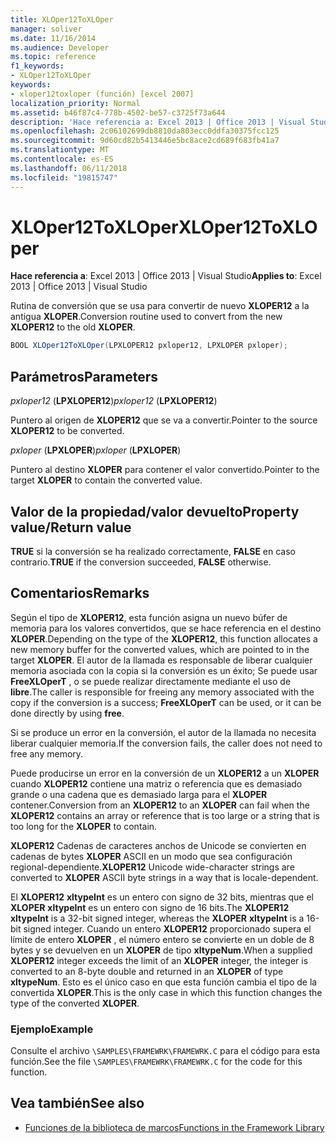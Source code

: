 ```yaml
---
title: XLOper12ToXLOper
manager: soliver
ms.date: 11/16/2014
ms.audience: Developer
ms.topic: reference
f1_keywords:
- XLOper12ToXLOper
keywords:
- xloper12toxloper (función) [excel 2007]
localization_priority: Normal
ms.assetid: b46f87c4-778b-4502-be57-c3725f73a644
description: 'Hace referencia a: Excel 2013 | Office 2013 | Visual Studio'
ms.openlocfilehash: 2c06102699db8810da803ecc0ddfa30375fcc125
ms.sourcegitcommit: 9d60cd82b5413446e5bc8ace2cd689f683fb41a7
ms.translationtype: MT
ms.contentlocale: es-ES
ms.lasthandoff: 06/11/2018
ms.locfileid: "19815747"
---
```

# <a name="xloper12toxloper"></a><span data-ttu-id="9c05e-104">XLOper12ToXLOper</span><span class="sxs-lookup"><span data-stu-id="9c05e-104">XLOper12ToXLOper</span></span>

<span data-ttu-id="9c05e-105">**Hace referencia a**: Excel 2013 | Office 2013 | Visual Studio</span><span class="sxs-lookup"><span data-stu-id="9c05e-105">**Applies to**: Excel 2013 | Office 2013 | Visual Studio</span></span> 
  
<span data-ttu-id="9c05e-106">Rutina de conversión que se usa para convertir de nuevo **XLOPER12** a la antigua **XLOPER**.</span><span class="sxs-lookup"><span data-stu-id="9c05e-106">Conversion routine used to convert from the new **XLOPER12** to the old **XLOPER**.</span></span>
  
```cs
BOOL XLOper12ToXLOper(LPXLOPER12 pxloper12, LPXLOPER pxloper);
```

## <a name="parameters"></a><span data-ttu-id="9c05e-107">Parámetros</span><span class="sxs-lookup"><span data-stu-id="9c05e-107">Parameters</span></span>

<span data-ttu-id="9c05e-108">_pxloper12_ (**LPXLOPER12**)</span><span class="sxs-lookup"><span data-stu-id="9c05e-108">_pxloper12_ (**LPXLOPER12**)</span></span>
  
<span data-ttu-id="9c05e-109">Puntero al origen de **XLOPER12** que se va a convertir.</span><span class="sxs-lookup"><span data-stu-id="9c05e-109">Pointer to the source **XLOPER12** to be converted.</span></span> 
  
<span data-ttu-id="9c05e-110">_pxloper_ (**LPXLOPER**)</span><span class="sxs-lookup"><span data-stu-id="9c05e-110">_pxloper_ (**LPXLOPER**)</span></span>
  
<span data-ttu-id="9c05e-111">Puntero al destino **XLOPER** para contener el valor convertido.</span><span class="sxs-lookup"><span data-stu-id="9c05e-111">Pointer to the target **XLOPER** to contain the converted value.</span></span> 
  
## <a name="property-valuereturn-value"></a><span data-ttu-id="9c05e-112">Valor de la propiedad/valor devuelto</span><span class="sxs-lookup"><span data-stu-id="9c05e-112">Property value/Return value</span></span>

<span data-ttu-id="9c05e-113">**TRUE** si la conversión se ha realizado correctamente, **FALSE** en caso contrario.</span><span class="sxs-lookup"><span data-stu-id="9c05e-113">**TRUE** if the conversion succeeded, **FALSE** otherwise.</span></span> 
  
## <a name="remarks"></a><span data-ttu-id="9c05e-114">Comentarios</span><span class="sxs-lookup"><span data-stu-id="9c05e-114">Remarks</span></span>

<span data-ttu-id="9c05e-115">Según el tipo de **XLOPER12**, esta función asigna un nuevo búfer de memoria para los valores convertidos, que se hace referencia en el destino **XLOPER**.</span><span class="sxs-lookup"><span data-stu-id="9c05e-115">Depending on the type of the **XLOPER12**, this function allocates a new memory buffer for the converted values, which are pointed to in the target **XLOPER**.</span></span> <span data-ttu-id="9c05e-116">El autor de la llamada es responsable de liberar cualquier memoria asociada con la copia si la conversión es un éxito; Se puede usar **FreeXLOperT** , o se puede realizar directamente mediante el uso de **libre**.</span><span class="sxs-lookup"><span data-stu-id="9c05e-116">The caller is responsible for freeing any memory associated with the copy if the conversion is a success; **FreeXLOperT** can be used, or it can be done directly by using **free**.</span></span>
  
<span data-ttu-id="9c05e-117">Si se produce un error en la conversión, el autor de la llamada no necesita liberar cualquier memoria.</span><span class="sxs-lookup"><span data-stu-id="9c05e-117">If the conversion fails, the caller does not need to free any memory.</span></span>
  
<span data-ttu-id="9c05e-118">Puede producirse un error en la conversión de un **XLOPER12** a un **XLOPER** cuando **XLOPER12** contiene una matriz o referencia que es demasiado grande o una cadena que es demasiado larga para el **XLOPER** contener.</span><span class="sxs-lookup"><span data-stu-id="9c05e-118">Conversion from an **XLOPER12** to an **XLOPER** can fail when the **XLOPER12** contains an array or reference that is too large or a string that is too long for the **XLOPER** to contain.</span></span> 
  
<span data-ttu-id="9c05e-119">**XLOPER12** Cadenas de caracteres anchos de Unicode se convierten en cadenas de bytes **XLOPER** ASCII en un modo que sea configuración regional-dependiente.</span><span class="sxs-lookup"><span data-stu-id="9c05e-119">**XLOPER12** Unicode wide-character strings are converted to **XLOPER** ASCII byte strings in a way that is locale-dependent.</span></span> 
  
<span data-ttu-id="9c05e-120">El **XLOPER12** **xltypeInt** es un entero con signo de 32 bits, mientras que el **XLOPER** **xltypeInt** es un entero con signo de 16 bits.</span><span class="sxs-lookup"><span data-stu-id="9c05e-120">The **XLOPER12** **xltypeInt** is a 32-bit signed integer, whereas the **XLOPER** **xltypeInt** is a 16-bit signed integer.</span></span> <span data-ttu-id="9c05e-121">Cuando un entero **XLOPER12** proporcionado supera el límite de entero **XLOPER** , el número entero se convierte en un doble de 8 bytes y se devuelven en un **XLOPER** de tipo **xltypeNum**.</span><span class="sxs-lookup"><span data-stu-id="9c05e-121">When a supplied **XLOPER12** integer exceeds the limit of an **XLOPER** integer, the integer is converted to an 8-byte double and returned in an **XLOPER** of type **xltypeNum**.</span></span> <span data-ttu-id="9c05e-122">Esto es el único caso en que esta función cambia el tipo de la convertida **XLOPER**.</span><span class="sxs-lookup"><span data-stu-id="9c05e-122">This is the only case in which this function changes the type of the converted **XLOPER**.</span></span>
  
### <a name="example"></a><span data-ttu-id="9c05e-123">Ejemplo</span><span class="sxs-lookup"><span data-stu-id="9c05e-123">Example</span></span>

<span data-ttu-id="9c05e-124">Consulte el archivo `\SAMPLES\FRAMEWRK\FRAMEWRK.C` para el código para esta función.</span><span class="sxs-lookup"><span data-stu-id="9c05e-124">See the file  `\SAMPLES\FRAMEWRK\FRAMEWRK.C` for the code for this function.</span></span> 
  
## <a name="see-also"></a><span data-ttu-id="9c05e-125">Vea también</span><span class="sxs-lookup"><span data-stu-id="9c05e-125">See also</span></span>

- [<span data-ttu-id="9c05e-126">Funciones de la biblioteca de marcos</span><span class="sxs-lookup"><span data-stu-id="9c05e-126">Functions in the Framework Library</span></span>](functions-in-the-framework-library.md)

